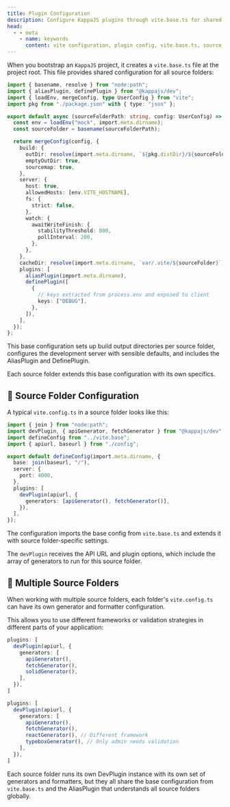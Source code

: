 ```yaml
---
title: Plugin Configuration
description: Configure KappaJS plugins through vite.base.ts for shared settings and per-source-folder vite.config.ts for specific generators, formatters, ports, and base URLs.
head:
  - - meta
    - name: keywords
      content: vite configuration, plugin config, vite.base.ts, source folder config, generators config, formatters config, multi-folder setup
---
```


When you bootstrap an `KappaJS` project,
it creates a `vite.base.ts` file at the project root.
This file provides shared configuration for all source folders:

```ts [vite.base.ts]
import { basename, resolve } from "node:path";
import { aliasPlugin, definePlugin } from "@kappajs/dev";
import { loadEnv, mergeConfig, type UserConfig } from "vite";
import pkg from "./package.json" with { type: "json" };

export default async (sourceFolderPath: string, config: UserConfig) => {
  const env = loadEnv("mock", import.meta.dirname);
  const sourceFolder = basename(sourceFolderPath);

  return mergeConfig(config, {
    build: {
      outDir: resolve(import.meta.dirname, `${pkg.distDir}/${sourceFolder}`),
      emptyOutDir: true,
      sourcemap: true,
    },
    server: {
      host: true,
      allowedHosts: [env.VITE_HOSTNAME],
      fs: {
        strict: false,
      },
      watch: {
        awaitWriteFinish: {
          stabilityThreshold: 800,
          pollInterval: 200,
        },
      },
    },
    cacheDir: resolve(import.meta.dirname, `var/.vite/${sourceFolder}`),
    plugins: [
      aliasPlugin(import.meta.dirname),
      definePlugin([
        {
          // keys extracted from process.env and exposed to client
          keys: ["DEBUG"],
        },
      ]),
    ],
  });
};
```

This base configuration sets up build output directories per source folder,
configures the development server with sensible defaults,
and includes the AliasPlugin and DefinePlugin.

Each source folder extends this base configuration with its own specifics.

## 📁 Source Folder Configuration

A typical `vite.config.ts` in a source folder looks like this:

```ts [vite.config.ts]
import { join } from "node:path";
import devPlugin, { apiGenerator, fetchGenerator } from "@kappajs/dev";
import defineConfig from "../vite.base";
import { apiurl, baseurl } from "./config";

export default defineConfig(import.meta.dirname, {
  base: join(baseurl, "/"),
  server: {
    port: 4000,
  },
  plugins: [
    devPlugin(apiurl, {
      generators: [apiGenerator(), fetchGenerator()],
    }),
  ],
});
```

The configuration imports the base config from `vite.base.ts`
and extends it with source folder-specific settings.

The `devPlugin` receives the API URL and plugin options,
which include the array of generators to run for this source folder.

## 📂 Multiple Source Folders

When working with multiple source folders,
each folder's `vite.config.ts` can have its own generator and formatter configuration.

This allows you to use different frameworks or validation strategies
in different parts of your application:

```ts [@front/vite.config.ts]
plugins: [
  devPlugin(apiurl, {
    generators: [
      apiGenerator(),
      fetchGenerator(),
      solidGenerator(),
    ],
  }),
]
```

```ts [@admin/vite.config.ts]
plugins: [
  devPlugin(apiurl, {
    generators: [
      apiGenerator(),
      fetchGenerator(),
      reactGenerator(), // Different framework
      typeboxGenerator(), // Only admin needs validation
    ],
  }),
]
```

Each source folder runs its own DevPlugin instance
with its own set of generators and formatters,
but they all share the base configuration from `vite.base.ts`
and the AliasPlugin that understands all source folders globally.

